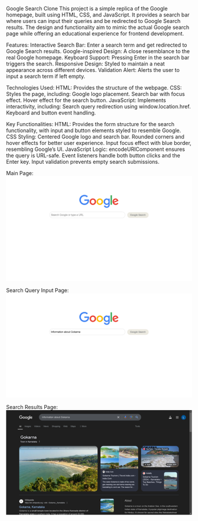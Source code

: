 Google Search Clone
This project is a simple replica of the Google homepage, built using HTML, CSS, and JavaScript. It provides a search bar where users can input their queries and be redirected to Google Search results. The design and functionality aim to mimic the actual Google search page while offering an educational experience for frontend development.

Features:
Interactive Search Bar: Enter a search term and get redirected to Google Search results.
Google-inspired Design: A close resemblance to the real Google homepage.
Keyboard Support: Pressing Enter in the search bar triggers the search.
Responsive Design: Styled to maintain a neat appearance across different devices.
Validation Alert: Alerts the user to input a search term if left empty.

Technologies Used:
HTML: Provides the structure of the webpage.
CSS: Styles the page, including:
Google logo placement.
Search bar with focus effect.
Hover effect for the search button.
JavaScript: Implements interactivity, including:
Search query redirection using window.location.href.
Keyboard and button event handling.

Key Functionalities:
HTML: Provides the form structure for the search functionality, with input and button elements styled to resemble Google.
CSS Styling:
Centered Google logo and search bar.
Rounded corners and hover effects for better user experience.
Input focus effect with blue border, resembling Google’s UI.
JavaScript Logic:
encodeURIComponent ensures the query is URL-safe.
Event listeners handle both button clicks and the Enter key.
Input validation prevents empty search submissions.

Main Page:
![image alt](https://github.com/LAXMAN7795/google-search/blob/70c0da996f23ac7001a8b6c403edcc35417ed4fa/Google_page.png)

Search Query Input Page:
![image alt](https://github.com/LAXMAN7795/google-search/blob/441bfca68fe028af4e0971621e12a79783cdac36/Search.png)

Search Results Page:
![image alt](https://github.com/LAXMAN7795/google-search/blob/cbe3b68c17b312d62111e46cc4e4da7e5413ebb2/Result.png)
